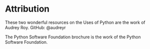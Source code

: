 # Attribution

These two wonderful resources on the Uses of Python are the work of Audrey Roy. GitHub: @audreyr

The Python Software Foundation brochure is the work of the Python Software Foundation.
